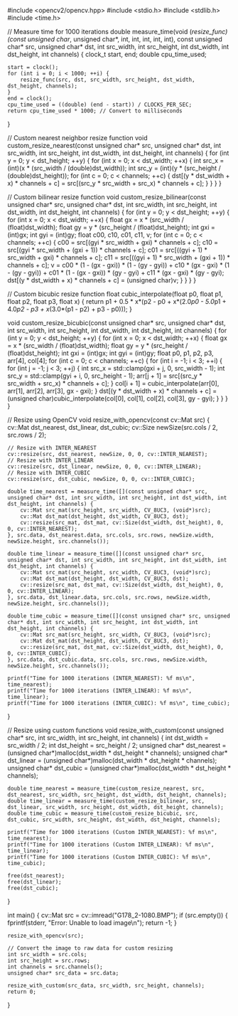 #include <opencv2/opencv.hpp>
#include <stdio.h>
#include <stdlib.h>
#include <time.h>

// Measure time for 1000 iterations
double measure_time(void (*resize_func)(const unsigned char*, unsigned char*, int, int, int, int, int), const unsigned char* src, unsigned char* dst, int src_width, int src_height, int dst_width, int dst_height, int channels) {
    clock_t start, end;
    double cpu_time_used;
    
    start = clock();
    for (int i = 0; i < 1000; ++i) {
        resize_func(src, dst, src_width, src_height, dst_width, dst_height, channels);
    }
    end = clock();
    cpu_time_used = ((double) (end - start)) / CLOCKS_PER_SEC;
    return cpu_time_used * 1000; // Convert to milliseconds
}

// Custom nearest neighbor resize function
void custom_resize_nearest(const unsigned char* src, unsigned char* dst, int src_width, int src_height, int dst_width, int dst_height, int channels) {
    for (int y = 0; y < dst_height; ++y) {
        for (int x = 0; x < dst_width; ++x) {
            int src_x = (int)(x * (src_width / (double)dst_width));
            int src_y = (int)(y * (src_height / (double)dst_height));
            for (int c = 0; c < channels; ++c) {
                dst[(y * dst_width + x) * channels + c] = src[(src_y * src_width + src_x) * channels + c];
            }
        }
    }
}

// Custom bilinear resize function
void custom_resize_bilinear(const unsigned char* src, unsigned char* dst, int src_width, int src_height, int dst_width, int dst_height, int channels) {
    for (int y = 0; y < dst_height; ++y) {
        for (int x = 0; x < dst_width; ++x) {
            float gx = x * (src_width / (float)dst_width);
            float gy = y * (src_height / (float)dst_height);
            int gxi = (int)gx;
            int gyi = (int)gy;
            float c00, c10, c01, c11, v;
            for (int c = 0; c < channels; ++c) {
                c00 = src[(gyi * src_width + gxi) * channels + c];
                c10 = src[(gyi * src_width + (gxi + 1)) * channels + c];
                c01 = src[((gyi + 1) * src_width + gxi) * channels + c];
                c11 = src[((gyi + 1) * src_width + (gxi + 1)) * channels + c];
                v = c00 * (1 - (gx - gxi)) * (1 - (gy - gyi)) +
                    c10 * (gx - gxi) * (1 - (gy - gyi)) +
                    c01 * (1 - (gx - gxi)) * (gy - gyi) +
                    c11 * (gx - gxi) * (gy - gyi);
                dst[(y * dst_width + x) * channels + c] = (unsigned char)v;
            }
        }
    }
}

// Custom bicubic resize function
float cubic_interpolate(float p0, float p1, float p2, float p3, float x) {
    return p1 + 0.5 * x*(p2 - p0 + x*(2.0*p0 - 5.0*p1 + 4.0*p2 - p3 + x*(3.0*(p1 - p2) + p3 - p0)));
}

void custom_resize_bicubic(const unsigned char* src, unsigned char* dst, int src_width, int src_height, int dst_width, int dst_height, int channels) {
    for (int y = 0; y < dst_height; ++y) {
        for (int x = 0; x < dst_width; ++x) {
            float gx = x * (src_width / (float)dst_width);
            float gy = y * (src_height / (float)dst_height);
            int gxi = (int)gx;
            int gyi = (int)gy;
            float p0, p1, p2, p3, arr[4], col[4];
            for (int c = 0; c < channels; ++c) {
                for (int i = -1; i < 3; ++i) {
                    for (int j = -1; j < 3; ++j) {
                        int src_x = std::clamp(gxi + j, 0, src_width - 1);
                        int src_y = std::clamp(gyi + i, 0, src_height - 1);
                        arr[j + 1] = src[(src_y * src_width + src_x) * channels + c];
                    }
                    col[i + 1] = cubic_interpolate(arr[0], arr[1], arr[2], arr[3], gx - gxi);
                }
                dst[(y * dst_width + x) * channels + c] = (unsigned char)cubic_interpolate(col[0], col[1], col[2], col[3], gy - gyi);
            }
        }
    }
}

// Resize using OpenCV
void resize_with_opencv(const cv::Mat src) {
    cv::Mat dst_nearest, dst_linear, dst_cubic;
    cv::Size newSize(src.cols / 2, src.rows / 2);

    // Resize with INTER_NEAREST
    cv::resize(src, dst_nearest, newSize, 0, 0, cv::INTER_NEAREST);
    // Resize with INTER_LINEAR
    cv::resize(src, dst_linear, newSize, 0, 0, cv::INTER_LINEAR);
    // Resize with INTER_CUBIC
    cv::resize(src, dst_cubic, newSize, 0, 0, cv::INTER_CUBIC);

    double time_nearest = measure_time([](const unsigned char* src, unsigned char* dst, int src_width, int src_height, int dst_width, int dst_height, int channels) {
        cv::Mat src_mat(src_height, src_width, CV_8UC3, (void*)src);
        cv::Mat dst_mat(dst_height, dst_width, CV_8UC3, dst);
        cv::resize(src_mat, dst_mat, cv::Size(dst_width, dst_height), 0, 0, cv::INTER_NEAREST);
    }, src.data, dst_nearest.data, src.cols, src.rows, newSize.width, newSize.height, src.channels());

    double time_linear = measure_time([](const unsigned char* src, unsigned char* dst, int src_width, int src_height, int dst_width, int dst_height, int channels) {
        cv::Mat src_mat(src_height, src_width, CV_8UC3, (void*)src);
        cv::Mat dst_mat(dst_height, dst_width, CV_8UC3, dst);
        cv::resize(src_mat, dst_mat, cv::Size(dst_width, dst_height), 0, 0, cv::INTER_LINEAR);
    }, src.data, dst_linear.data, src.cols, src.rows, newSize.width, newSize.height, src.channels());

    double time_cubic = measure_time([](const unsigned char* src, unsigned char* dst, int src_width, int src_height, int dst_width, int dst_height, int channels) {
        cv::Mat src_mat(src_height, src_width, CV_8UC3, (void*)src);
        cv::Mat dst_mat(dst_height, dst_width, CV_8UC3, dst);
        cv::resize(src_mat, dst_mat, cv::Size(dst_width, dst_height), 0, 0, cv::INTER_CUBIC);
    }, src.data, dst_cubic.data, src.cols, src.rows, newSize.width, newSize.height, src.channels());

    printf("Time for 1000 iterations (INTER_NEAREST): %f ms\n", time_nearest);
    printf("Time for 1000 iterations (INTER_LINEAR): %f ms\n", time_linear);
    printf("Time for 1000 iterations (INTER_CUBIC): %f ms\n", time_cubic);
}

// Resize using custom functions
void resize_with_custom(const unsigned char* src, int src_width, int src_height, int channels) {
    int dst_width = src_width / 2;
    int dst_height = src_height / 2;
    unsigned char* dst_nearest = (unsigned char*)malloc(dst_width * dst_height * channels);
    unsigned char* dst_linear = (unsigned char*)malloc(dst_width * dst_height * channels);
    unsigned char* dst_cubic = (unsigned char*)malloc(dst_width * dst_height * channels);

    double time_nearest = measure_time(custom_resize_nearest, src, dst_nearest, src_width, src_height, dst_width, dst_height, channels);
    double time_linear = measure_time(custom_resize_bilinear, src, dst_linear, src_width, src_height, dst_width, dst_height, channels);
    double time_cubic = measure_time(custom_resize_bicubic, src, dst_cubic, src_width, src_height, dst_width, dst_height, channels);

    printf("Time for 1000 iterations (Custom INTER_NEAREST): %f ms\n", time_nearest);
    printf("Time for 1000 iterations (Custom INTER_LINEAR): %f ms\n", time_linear);
    printf("Time for 1000 iterations (Custom INTER_CUBIC): %f ms\n", time_cubic);

    free(dst_nearest);
    free(dst_linear);
    free(dst_cubic);
}

int main() {
    cv::Mat src = cv::imread("G178_2-1080.BMP");
    if (src.empty()) {
        fprintf(stderr, "Error: Unable to load image\n");
        return -1;
    }

    resize_with_opencv(src);

    // Convert the image to raw data for custom resizing
    int src_width = src.cols;
    int src_height = src.rows;
    int channels = src.channels();
    unsigned char* src_data = src.data;

    resize_with_custom(src_data, src_width, src_height, channels);
    return 0;
}
